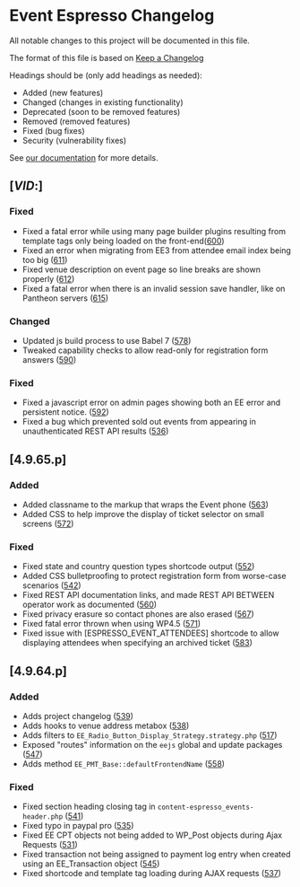 # Event Espresso Changelog

All notable changes to this project will be documented in this file.

The format of this file is based on [Keep a Changelog](http://keepachangelog.com/en/1.0.0/)

Headings should be (only add headings as needed):

- Added (new features)
- Changed (changes in existing functionality)
- Deprecated (soon to be removed features)
- Removed (removed features)
- Fixed (bug fixes)
- Security (vulnerability fixes)

See [our documentation](https://github.com/eventespresso/event-espresso-core/blob/master/docs/A--Best-Practices/change-log.md) for more details.

## [$VID:$]

### Fixed

- Fixed a fatal error while using many page builder plugins resulting from template tags only being loaded on the front-end([600](https://github.com/eventespresso/event-espresso-core/pull/600))
- Fixed an error when migrating from EE3 from attendee email index being too big ([611](https://github.com/eventespresso/event-espresso-core/pull/611))
- Fixed venue description on event page so line breaks are shown properly ([612](https://github.com/eventespresso/event-espresso-core/pull/612))
- Fixed a fatal error when there is an invalid session save handler, like on Pantheon servers ([615](https://github.com/eventespresso/event-espresso-core/pull/615))


### Changed

- Updated js build process to use Babel 7 ([578](https://github.com/eventespresso/event-espresso-core/pull/578))
- Tweaked capability checks to allow read-only for registration form answers ([590](https://github.com/eventespresso/event-espresso-core/pull/590))

### Fixed

-  Fixed a javascript error on admin pages showing both an EE error and persistent notice. ([592](https://github.com/eventespresso/event-espresso-core/pull/592))
-  Fixed a bug which prevented sold out events from appearing in unauthenticated REST API results ([536](https://github.com/eventespresso/event-espresso-core/pull/536))


## [4.9.65.p]
### Added

- Added classname to the markup that wraps the Event phone ([563](https://github.com/eventespresso/event-espresso-core/pull/563))
- Added CSS to help improve the display of ticket selector on small screens ([572](https://github.com/eventespresso/event-espresso-core/pull/572))

### Fixed

-  Fixed state and country question types shortcode output ([552](https://github.com/eventespresso/event-espresso-core/pull/552))
-  Added CSS bulletproofing to protect registration form from worse-case scenarios ([542](https://github.com/eventespresso/event-espresso-core/pull/542))
-  Fixed REST API documentation links, and made REST API BETWEEN operator work as documented ([560](https://github.com/eventespresso/event-espresso-core/pull/560))
-  Fixed privacy erasure so contact phones are also erased ([567](https://github.com/eventespresso/event-espresso-core/pull/567))
-  Fixed fatal error thrown when using WP4.5 ([571](https://github.com/eventespresso/event-espresso-core/pull/571))
-  Fixed issue with [ESPRESSO_EVENT_ATTENDEES] shortcode to allow displaying attendees when specifying an archived ticket ([583](https://github.com/eventespresso/event-espresso-core/pull/583))
## [4.9.64.p]

### Added

- Adds project changelog ([539](https://github.com/eventespresso/event-espresso-core/pull/539))
- Adds hooks to venue address metabox ([538](https://github.com/eventespresso/event-espresso-core/pull/538))
- Adds filters to `EE_Radio_Button_Display_Strategy.strategy.php` ([517](https://github.com/eventespresso/event-espresso-core/pull/517))
- Exposed "routes" information on the `eejs` global and update packages ([547](https://github.com/eventespresso/event-espresso-core/pull/547))
- Adds method `EE_PMT_Base::defaultFrontendName` ([558](https://github.com/eventespresso/event-espresso-core/pull/558))
### Fixed

- Fixed section heading closing tag in `content-espresso_events-header.php` ([541](https://github.com/eventespresso/event-espresso-core/pull/541))
- Fixed typo in paypal pro ([535](https://github.com/eventespresso/event-espresso-core/pull/535))
- Fixed EE CPT objects not being added to WP_Post objects during Ajax Requests ([531](https://github.com/eventespresso/event-espresso-core/pull/531))
- Fixed transaction not being assigned to payment log entry when created using an EE_Transaction object ([545](https://github.com/eventespresso/event-espresso-core/pull/545))
- Fixed shortcode and template tag loading during AJAX requests ([537](https://github.com/eventespresso/event-espresso-core/pull/537))
